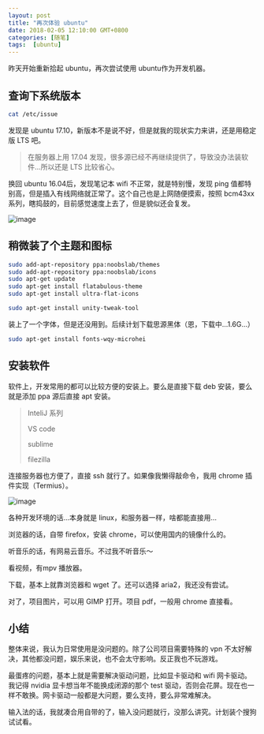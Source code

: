 ```yaml
---
layout: post
title: "再次体验 ubuntu"
date: 2018-02-05 12:10:00 GMT+0800
categories: [随笔]
tags:  [ubuntu]
---
```


昨天开始重新拾起 ubuntu，再次尝试使用 ubuntu作为开发机器。

<!-- more -->

## 查询下系统版本

```bash
cat /etc/issue
```

发现是 ubuntu 17.10，新版本不是说不好，但是就我的现状实力来讲，还是用稳定版 LTS 吧。

> 在服务器上用 17.04 发现，很多源已经不再继续提供了，导致没办法装软件...所以还是 LTS 比较省心。

换回 ubuntu 16.04后，发现笔记本 wifi 不正常，就是特别慢，发现 ping 值都特别高，但是插入有线网络就正常了。这个自己也是上网随便摸索，按照 bcm43xx系列，瞎捣鼓的，目前感觉速度上去了，但是貌似还会复发。

![image](https://cdn0.yukapril.com/blog/2018-02-05-ubuntu.png-wm.white)

## 稍微装了个主题和图标

```bash
sudo add-apt-repository ppa:noobslab/themes
sudo add-apt-repository ppa:noobslab/icons
sudo apt-get update
sudo apt-get install flatabulous-theme
sudo apt-get install ultra-flat-icons

sudo apt-get install unity-tweak-tool
```

装上了一个字体，但是还没用到。后续计划下载思源黑体（恩，下载中...1.6G...）

```bash
sudo apt-get install fonts-wqy-microhei
```

## 安装软件

软件上，开发常用的都可以比较方便的安装上。要么是直接下载 deb 安装，要么就是添加 ppa 源后直接 apt 安装。

> InteliJ 系列
>
> VS code
>
> sublime
>
> filezilla

连接服务器也方便了，直接 ssh 就行了。如果像我懒得敲命令，我用 chrome 插件实现（Termius）。

![image](https://cdn0.yukapril.com/blog/2018-02-05-ubuntu-2.png-wm.white)

各种开发环境的话...本身就是 linux，和服务器一样，啥都能直接用...

浏览器的话，自带 firefox，安装 chrome，可以使用国内的镜像什么的。

听音乐的话，有网易云音乐。不过我不听音乐～

看视频，有mpv 播放器。

下载，基本上就靠浏览器和 wget 了。还可以选择 aria2，我还没有尝试。

对了，项目图片，可以用 GIMP 打开。项目 pdf，一般用 chrome 直接看。

## 小结

整体来说，我认为日常使用是没问题的。除了公司项目需要特殊的 vpn 不太好解决，其他都没问题，娱乐来说，也不会太守影响。反正我也不玩游戏。

最蛋疼的问题，基本上就是需要解决驱动问题，比如显卡驱动和 wifi 网卡驱动。我记得 nvidia 显卡想当年不能换成闭源的那个 test 驱动，否则会花屏。现在也一样不敢换。网卡驱动一般都是大问题，要么支持，要么非常难解决。

输入法的话，我就凑合用自带的了，输入没问题就行，没那么讲究。计划装个搜狗试试看。